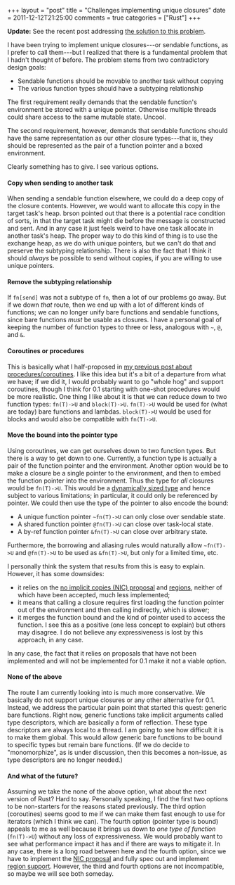 +++
layout = "post"
title = "Challenges implementing unique closures"
date = 2011-12-12T21:25:00
comments = true
categories = ["Rust"]
+++

**Update:** See the recent post addressing
[the solution to this problem][po].

I have been trying to implement unique closures---or sendable
functions, as I prefer to call them---but I realized that there is
a fundamental problem that I hadn't thought of before.   The problem
stems from two contradictory design goals:

- Sendable functions should be movable to another task without copying
- The various function types should have a subtyping relationship

The first requirement really demands that the sendable function's
environment be stored with a unique pointer.  Otherwise multiple
threads could share access to the same mutable state. Uncool.

The second requirement, however, demands that sendable functions
should have the same representation as our other closure types---that
is, they should be represented as the pair of a function pointer and a
boxed environment.

Clearly something has to give.  I see various options.

#### Copy when sending to another task

When sending a sendable function elsewhere, we could do a deep copy of
the closure contents. However, we would want to allocate this copy in
the target task's heap.  brson pointed out that there is a potential
race condition of sorts, in that the target task might die before the
message is constructed and sent. And in any case it just feels weird
to have one task allocate in another task's heap. The proper way to do
this kind of thing is to use the exchange heap, as we do with unique
pointers, but we can't do that and preserve the subtyping
relationship. There is also the fact that I think it should *always*
be possible to send without copies, if you are willing to use unique
pointers.

#### Remove the subtyping relationship

If `fn[send]` was not a subtype of `fn`, then a lot of our problems go
away.  But if we down *that* route, then we end up with a lot of
different kinds of functions; we can no longer unify bare functions
and sendable functions, since bare functions *must* be usable as
closures.  I have a personal goal of keeping the number of function
types to three or less, analogous with `~`, `@`, and `&`.

#### Coroutines or procedures

This is basically what I half-proposed in
[my previous post about procedures/coroutines][coro].  I like this
idea but it's a bit of a departure from what we have; if we did it, I
would probably want to go "whole hog" and support coroutines, though I
think for 0.1 starting with one-shot procedures would be more
realistic.  One thing I like about it is that we can reduce down to
two function types: `fn(T)->U` and `block(T)->U`.  `fn(T)->U` would be
used for (what are today) bare functions and lambdas. `block(T)->U`
would be used for blocks and would also be compatible with `fn(T)->U`.

#### Move the bound into the pointer type

Using coroutines, we can get ourselves down to two function types.
But there is a way to get down to one. Currently, a function type is
actually a pair of the function pointer and the environment.  Another
option would be to make a closure be a single pointer to the
environment, and then to embed the function pointer into the
environment.  Thus the type for *all* closures would be `fn(T)->U`.
This would be a [dynamically sized type][nic] and hence subject to
various limitations; in particular, it could only be referenced by
pointer.  We could then use the type of the pointer to also encode the
bound:

- A unique function pointer `~fn(T)->U` can only close over sendable state.
- A shared function pointer `@fn(T)->U` can close over task-local state.
- A by-ref function pointer `&fn(T)->U` can close over arbitrary state.

Furthermore, the borrowing and aliasing rules would naturally allow
`~fn(T)->U` and `@fn(T)->U` to be used as `&fn(T)->U`, but only for a
limited time, etc.  

I personally think the system that results from this is easy to
explain.  However, it has some downsides:

- it relies on the [no implicit copies (NIC) proposal][nic] and
  [regions][reg], neither of which have been accepted, much less
  implemented;
- it means that calling a closure requires first loading the function pointer
  out of the environment and then calling indirectly, which is slower;
- it merges the function bound and the kind of pointer used to access
  the function.  I see this as a positive (one less concept to
  explain) but others may disagree.  I do not believe any
  expressiveness is lost by this approach, in any case.
  
In any case, the fact that it relies on proposals that have not been
implemented and will not be implemented for 0.1 make it not a viable
option.

#### None of the above

The route I am currently looking into is much more conservative.  We
basically do not support unique closures or any other alternative for
0.1.  Instead, we address the particular pain point that started this
quest: generic bare functions.  Right now, generic functions take
implicit arguments called type descriptors, which are basically a form
of reflection. These type descriptors are always local to a thread.  I
am going to see how difficult it is to make them global. This would
allow generic bare functions to be bound to specific types but remain
bare functions. (If we do decide to "monomorphize", as is under
discussion, then this becomes a non-issue, as type descriptors are no
longer needed.)

#### And what of the future?

Assuming we take the none of the above option, what about the next
version of Rust? Hard to say. Personally speaking, I find the first
two options to be non-starters for the reasons stated previously.  The
third option (coroutines) seems good to me if we can make them fast
enough to use for iterators (which I think we can).  The fourth option
(pointer type is bound) appeals to me as well because it brings us
down to *one type of function* (`fn(T)->U`) without any loss of
expressiveness.  We would probably want to see what performance impact
it has and if there are ways to mitigate it.  In any case, there is a
long road between here and the fourth option, since we have to
implement the [NIC proposal][nic] and fully spec out and implement
[region support][reg].  However, the third and fourth options are not
incompatible, so maybe we will see both someday.

[nic]: /rust/no-implicit-copies#dynamically-sized-types
[reg]: https://github.com/graydon/rust/wiki/Proposal-for-regions
[coro]: /blog/coroutines-for-rust/
[po]: /blog/partially-ordered-unique-closures/
